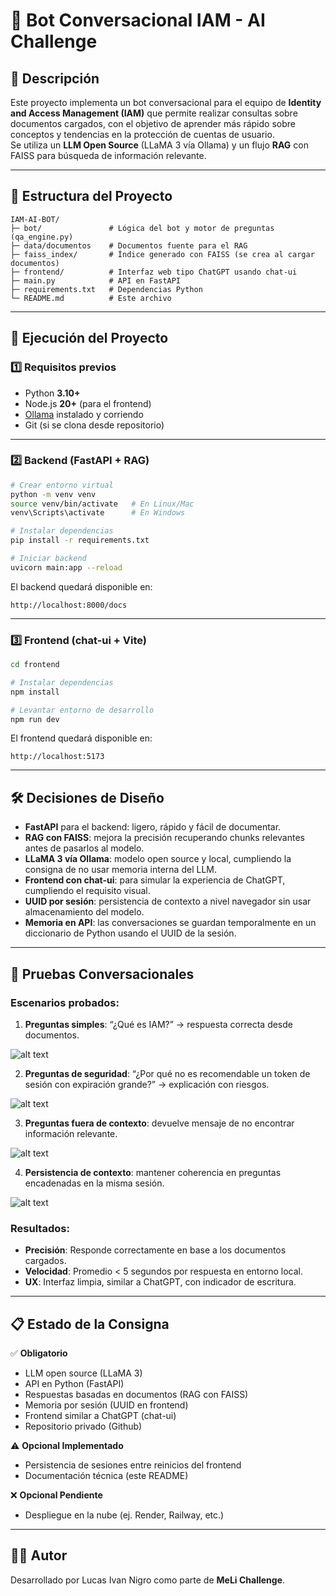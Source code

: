 # 🤖 Bot Conversacional IAM - AI Challenge

## 📌 Descripción
Este proyecto implementa un bot conversacional para el equipo de **Identity and Access Management (IAM)** que permite realizar consultas sobre documentos cargados, con el objetivo de aprender más rápido sobre conceptos y tendencias en la protección de cuentas de usuario.  
Se utiliza un **LLM Open Source** (LLaMA 3 vía Ollama) y un flujo **RAG** con FAISS para búsqueda de información relevante.

---

## 📂 Estructura del Proyecto
```
IAM-AI-BOT/
├─ bot/               # Lógica del bot y motor de preguntas (qa_engine.py)
├─ data/documentos    # Documentos fuente para el RAG
├─ faiss_index/       # Índice generado con FAISS (se crea al cargar documentos)
├─ frontend/          # Interfaz web tipo ChatGPT usando chat-ui
├─ main.py            # API en FastAPI
├─ requirements.txt   # Dependencias Python
└─ README.md          # Este archivo
```

---

## 🚀 Ejecución del Proyecto

### 1️⃣ Requisitos previos
- Python **3.10+**
- Node.js **20+** (para el frontend)
- [Ollama](https://ollama.ai) instalado y corriendo
- Git (si se clona desde repositorio)

---

### 2️⃣ Backend (FastAPI + RAG)
```bash
# Crear entorno virtual
python -m venv venv
source venv/bin/activate   # En Linux/Mac
venv\Scripts\activate      # En Windows

# Instalar dependencias
pip install -r requirements.txt

# Iniciar backend
uvicorn main:app --reload
```
El backend quedará disponible en:
```
http://localhost:8000/docs
```

---

### 3️⃣ Frontend (chat-ui + Vite)
```bash
cd frontend

# Instalar dependencias
npm install

# Levantar entorno de desarrollo
npm run dev
```
El frontend quedará disponible en:
```
http://localhost:5173
```

---

## 🛠 Decisiones de Diseño
- **FastAPI** para el backend: ligero, rápido y fácil de documentar.
- **RAG con FAISS**: mejora la precisión recuperando chunks relevantes antes de pasarlos al modelo.
- **LLaMA 3 vía Ollama**: modelo open source y local, cumpliendo la consigna de no usar memoria interna del LLM.
- **Frontend con chat-ui**: para simular la experiencia de ChatGPT, cumpliendo el requisito visual.
- **UUID por sesión**: persistencia de contexto a nivel navegador sin usar almacenamiento del modelo.
- **Memoria en API**: las conversaciones se guardan temporalmente en un diccionario de Python usando el UUID de la sesión.

---

## 🧪 Pruebas Conversacionales
### Escenarios probados:
1. **Preguntas simples**: “¿Qué es IAM?” → respuesta correcta desde documentos.

![alt text](image-4.png)

2. **Preguntas de seguridad**: “¿Por qué no es recomendable un token de sesión con expiración grande?” → explicación con riesgos.

![alt text](image-5.png)

3. **Preguntas fuera de contexto**: devuelve mensaje de no encontrar información relevante.

![alt text](image-6.png)

4. **Persistencia de contexto**: mantener coherencia en preguntas encadenadas en la misma sesión.

![alt text](image-7.png)

### Resultados:
- **Precisión**: Responde correctamente en base a los documentos cargados.
- **Velocidad**: Promedio < 5 segundos por respuesta en entorno local.
- **UX**: Interfaz limpia, similar a ChatGPT, con indicador de escritura.

---

## 📋 Estado de la Consigna

✅ **Obligatorio**  
- LLM open source (LLaMA 3)  
- API en Python (FastAPI)  
- Respuestas basadas en documentos (RAG con FAISS)  
- Memoria por sesión (UUID en frontend)  
- Frontend similar a ChatGPT (chat-ui)  
- Repositorio privado (Github)

⚠️ **Opcional Implementado**  
- Persistencia de sesiones entre reinicios del frontend  
- Documentación técnica (este README)  

❌ **Opcional Pendiente**  
- Despliegue en la nube (ej. Render, Railway, etc.)  

---

## 👨‍💻 Autor
Desarrollado por Lucas Ivan Nigro como parte de **MeLi Challenge**.


